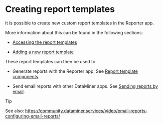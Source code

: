 # Creating report templates

It is possible to create new custom report templates in the Reporter app.

More information about this can be found in the following sections:

- [Accessing the report templates](Accessing_the_report_templates.md)

- [Adding a new report template](Adding_a_new_report_template.md)

These report templates can then be used to:

- Generate reports with the Reporter app. See [Report template components](Report_template_components.md).

- Send email reports with other DataMiner apps. See [Sending reports by email](Sending_reports_by_email.md).

> [!TIP]
> See also:
> <https://community.dataminer.services/video/email-reports-configuring-email-reports/>
